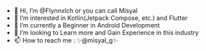 - 👋 Hi, I’m @Flynnxlch or you can call Misyal
- 👀 I’m interested in Kotlin(Jetpack Compose, etc.) and Flutter
- 🌱 I’m currently a Beginner in Android Development
- 💞️ I’m looking to Learn more and Gain Experience in this industry
- 📫 How to reach me : ✨@misyal_g✨

<!---
Flynnxlch/Flynnxlch is a ✨ special ✨ repository because its `README.md` (this file) appears on your GitHub profile.
You can click the Preview link to take a look at your changes.
--->
